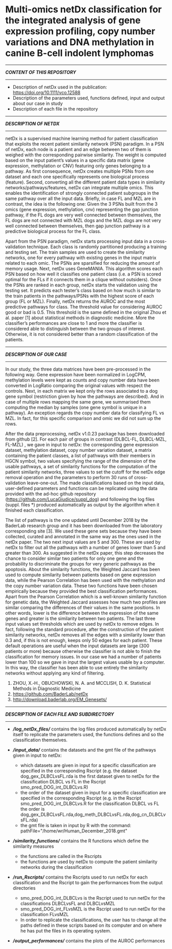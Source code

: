 # Multi-omics netDx classification for the integrated analysis of gene expression profiling, copy number variations and DNA methylation in canine B-cell indolent lymphomas

********************************
***CONTENT OF THIS REPOSITORY***
********************************
- Description of netDx used in the publication: https://doi.org/10.1111/vco.12588
- Description of the parameters used, functions defined, input and output about our case in study
- Description of each file in the repository

********************************
***DESCRIPTION OF NETDX***
********************************
netDx is a supervised machine learning method for patient classification that exploits the recent patient similarity network (PSN) paradigm. In a PSN of netDx, each node is a patient and an edge between two of them is weighed with the corresponding pairwise similarity. The weight is computed based on the input patient’s values in a specific data matrix (gene expression, methylation or CNV) featuring only genes belonging to a pathway. As first consequence, netDx creates multiple PSNs from one dataset and each one specifically represents one biological process (feature). Second, converting all the different patient data types in similarity networks/pathways/features, netDx can integrate multiple omics. This enables the identification of strongly connected patient subgroups in the same pathway over all the input data. Briefly, in case FL and MZL are in contrast, the idea is the following one:  Given the 3 PSNs built from the 3 omics (gene expression, methylation, cnv) representing the gap junction pathway, if the FL dogs are very well connected between themselves, the FL dogs are not connected with MZL dogs and the MZL dogs are not very well connected between themselves, then gap junction pathway is a predictive biological process for the FL class.

Apart from the PSN paradigm, netDx starts processing input data in a cross-validation technique. Each class is randomly partitioned producing a training and testing set. The train samples are used to create the similarity networks, one for every pathway with existing genes in the input matrix related to each omic. The PSNs are sparsified for reducing the amount of memory usage. Next, netDx uses GeneMANIA. This algorithm scores each PSN based on how well it classifies one patient class (i.e. a PSN is scored optimal for the FLs if it connects them in a clique without outsiders). Once the PSNs are ranked in each group, netDx starts the validation using the testing set. It predicts each tester’s class based on how much is similar to the train patients in the pathways/PSNs with the highest score of each group (FL or MZL). Finally, netDx returns the AUROC and the most predictive pathways for class. The threshold value for considering AUROC good or bad is 0.5. This threshold is the same defined in the original Zhou et al. paper [1] about statistical methods in diagnostic medicine. More the classifier’s performances are close to 1 and more the classifier is considered able to distinguish between the two groups of interest. Otherwise, it is not considered better than a random classification of the patients. 

********************************
***DESCRIPTION OF OUR CASE***
********************************
In our study, the three data matrices have been pre-processed in the following way. Gene expression have been normalized in LogCPM, methylation levels were kept as counts and copy number data have been converted in LogRatio comparing the original values with respect the controls. Next, in each matrix we kept only the rows associated to a dog gene symbol (restriction given by how the pathways are described). And in case of multiple rows mapping the same gene, we summarised them computing the median by samples (one gene symbol is unique in a pathway). An exception regards the copy number data for classifying FL vs MZL. In fact, for this specific comparison and omic we did not sum up the rows.

After the data preprocessing, netDx v1.0.23 package has been downloaded from github [2]. For each pair of groups in contrast (DLBCL-FL, DLBCL-MZL, FL-MZL) , we gave in input to netDx: the corresponding gene expression dataset, methylation dataset, copy number variation dataset, a matrix containing the patient classes, a list of pathways with their members in HGCN symbol, two values specifying the range of the dimension of the usable pathways, a set of similarity functions for the computation of the patient similarity networks, three values to set the cutoff for the netDx edge removal operation and the parameters to perform 30 runs of cross-validation leave-one-out.  The made classifications based on the input data, user-defined parameters and functions can be replicated using the data provided with the ad-hoc github repository (https://github.com/LucaGiudice/suppl_dog) and following the log files (suppl. files *) produced automatically as output by the algorithm when it finished each classification.

The list of pathways is the one updated until December 2018 by the BaderLab research group and it has been downloaded from the laboratory corresponding site [3]. We used these gene sets because they have been collected, curated and annotated in the same way as the ones used in the netDx paper. The two next input values are 5 and 300. These are used by netDx to filter out all the pathways with a number of genes lower than 5 and greater than 300. As suggested in the netDx paper, this step decreases the chance to consider similar two patients for only one gene and the probability to discriminate the groups for very generic pathways as the apoptosis. About the similarity functions, the Weighted Jaccard has been used to compute similarity between patients based on gene expression data, while the Pearson Correlation has been used with the methylation and the copy number variation data. These two functions have been chosen empirically because they provided the best classification performances. Apart from the Pearson Correlation which is a well-known similarity function for genetic data, the Weighted Jaccard assesses how much two profiles are similar comparing the differences of their values in the same positions. In other words, lower is the difference between the expression of the same genes and greater is the similarity between two patients. The last three input values set thresholds which are used by netDx to remove edges. In fact, following the standard procedure, after the construction of the patient similarity networks, netDx removes all the edges with a similarity lower than 0.3 and, if this is not enough, keeps only 50 edges for each patient. These default operations are useful when the input datasets are large (300 patients or more) because otherwise the classifier is not able to finish the classification for memory issues. In our case we had a number of patients lower than 100 so we gave in input the largest values usable by a computer. In this way, the classifier has been able to use entirely the similarity networks without applying any kind of filtering.

1. ZHOU, X.‐H., OBUCHOWSKI, N. A. and MCCLISH, D. K. Statistical Methods in Diagnostic Medicine
2. https://github.com/BaderLab/netDx
3. http://download.baderlab.org/EM_Genesets/

********************************
***DESCRIPTION OF EACH FILE AND SUBDIRECTORY***
********************************

- ***/log_netDx_files/*** contains the log files produced automatically by netDx itself to replicate the parameters used, the functions defines and so the classification themselves.

- ***/input_data/*** contains the datasets and the gmt file of the pathways given in input to netDx:
   - which datasets are given in input for a specific classification are specified in the corresponding Rscript (e.g. the dataset dog_gex_DLBCLvsFL.rda is the first dataset given to netDx for the classification DLBCL vs FL in the Rscript smo_pred_DOG_int_DLBCLvs.R)
   - the order of the dataset given in input for a specific classification are specified in the corresponding Rscript (e.g. in the Rscript smo_pred_DOG_int_DLBCLvs.R for the classification DLBCL vs FL the order is dog_gex_DLBCLvsFL.rda,dog_meth_DLBCLvsFL.rda,dog_cn_DLBCLvsFL.rda)
   - the gmt file is taken in input by R with the command: pathFile="/home/wr/Human_December_2018.gmt"

- ***/similarity_functions/*** contains the R functions which define the similarity measures
   - the functions are called in the Rscripts
   - the functions are used by netDx to compute the patient similarity networks during the classification
   
- ***/run_Rscripts/*** contains the Rscripts used to run netDx for each classification and the Rscript to gain the performances from the output directories
   - smo_pred_DOG_int_DLBCLvs is the Rscript used to run netDx for the classifications DLBCLvsFL and DLBCLvsMZL
   - smo_pred_DOG_int_FLvsMZL is the Rscript used to run netDx for the classification FLvsMZL
   - In order to replicate the classifications, the user has to change all the paths defined in these scripts based on its computer and on where he has put the files in its operating system.
   
- ***/output_performances/*** contains the plots of the AUROC performances
